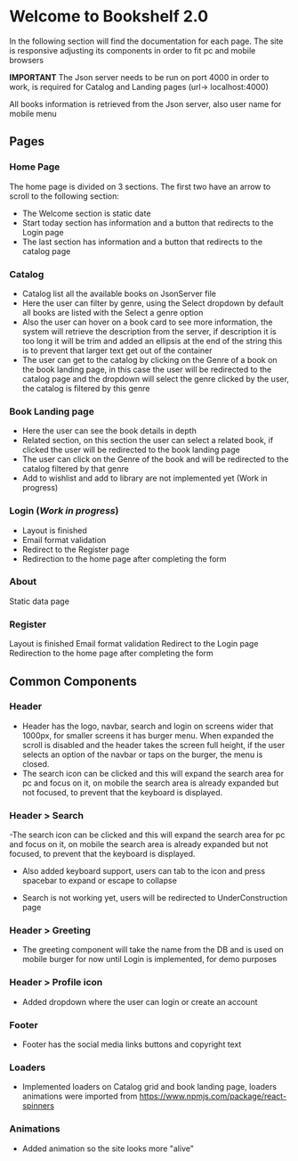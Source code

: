 # Welcome to Bookshelf 2.0

In the following section will find the documentation for each page.
The site is responsive adjusting its components in order to fit pc and mobile browsers

**IMPORTANT** The Json server needs to be run on port 4000 in order to work, is required for Catalog and Landing pages (url-> localhost:4000)

All books information is retrieved from the Json server, also user name for mobile menu

## Pages

### Home Page

The home page is divided on 3 sections. The first two have an arrow to scroll to the following section:

- The Welcome section is static date
- Start today section has information and a button that redirects to the Login page
- The last section has information and a button that redirects to the catalog page

### Catalog

- Catalog list all the available books on JsonServer file
- Here the user can filter by genre, using the Select dropdown by default all books are listed with the Select a genre option
- Also the user can hover on a book card to see more information, the system will retrieve the description from the server, if description it is too long it will be trim and added an ellipsis at the end of the string this is to prevent that larger text get out of the container
- The user can get to the catalog by clicking on the Genre of a book on the book landing page, in this case the user will be redirected to the catalog page and the dropdown will select the genre clicked by the user, the catalog is filtered by this genre

### Book Landing page

- Here the user can see the book details in depth
- Related section, on this section the user can select a related book, if clicked the user will be redirected to the book landing page
- The user can click on the Genre of the book and will be redirected to the catalog filtered by that genre
- Add to wishlist and add to library are not implemented yet (Work in progress)

### Login (_Work in progress_)

- Layout is finished
- Email format validation
- Redirect to the Register page
- Redirection to the home page after completing the form

### About

Static data page

### Register

Layout is finished
Email format validation
Redirect to the Login page
Redirection to the home page after completing the form

## Common Components

### Header

- Header has the logo, navbar, search and login on screens wider that 1000px, for smaller screens it has burger menu. When expanded the scroll is disabled and the header takes the screen full height, if the user selects an option of the navbar or taps on the burger, the menu is closed.
- The search icon can be clicked and this will expand the search area for pc and focus on it, on mobile the search area is already expanded but not focused, to prevent that the keyboard is displayed.

### Header > Search

-The search icon can be clicked and this will expand the search area for pc and focus on it, on mobile the search area is already expanded but not focused, to prevent that the keyboard is displayed.

- Also added keyboard support, users can tab to the icon and press spacebar to expand or escape to collapse

- Search is not working yet, users will be redirected to UnderConstruction page

### Header > Greeting

- The greeting component will take the name from the DB and is used on mobile burger for now until Login is implemented, for demo purposes

### Header > Profile icon

- Added dropdown where the user can login or create an account

### Footer

- Footer has the social media links buttons and copyright text

### Loaders

- Implemented loaders on Catalog grid and book landing page, loaders animations were imported from https://www.npmjs.com/package/react-spinners

### Animations

- Added animation so the site looks more "alive"
